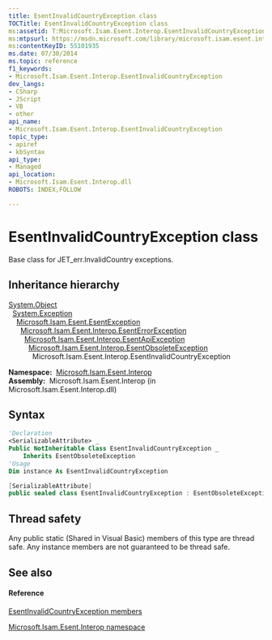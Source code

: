 ```yaml
---
title: EsentInvalidCountryException class
TOCTitle: EsentInvalidCountryException class
ms:assetid: T:Microsoft.Isam.Esent.Interop.EsentInvalidCountryException
ms:mtpsurl: https://msdn.microsoft.com/library/microsoft.isam.esent.interop.esentinvalidcountryexception(v=EXCHG.10)
ms:contentKeyID: 55101935
ms.date: 07/30/2014
ms.topic: reference
f1_keywords:
- Microsoft.Isam.Esent.Interop.EsentInvalidCountryException
dev_langs:
- CSharp
- JScript
- VB
- other
api_name: 
- Microsoft.Isam.Esent.Interop.EsentInvalidCountryException
topic_type: 
- apiref
- kbSyntax
api_type: 
- Managed
api_location: 
- Microsoft.Isam.Esent.Interop.dll
ROBOTS: INDEX,FOLLOW

---
```


# EsentInvalidCountryException class

Base class for JET_err.InvalidCountry exceptions.

## Inheritance hierarchy

[System.Object](/dotnet/api/system.object)  
  [System.Exception](/dotnet/api/system.exception)  
    [Microsoft.Isam.Esent.EsentException](./esentexception-class.md)  
      [Microsoft.Isam.Esent.Interop.EsentErrorException](./esenterrorexception-class.md)  
        [Microsoft.Isam.Esent.Interop.EsentApiException](./esentapiexception-class.md)  
          [Microsoft.Isam.Esent.Interop.EsentObsoleteException](./esentobsoleteexception-class.md)  
            Microsoft.Isam.Esent.Interop.EsentInvalidCountryException  

**Namespace:**  [Microsoft.Isam.Esent.Interop](./microsoft.isam.esent.interop-namespace.md)  
**Assembly:**  Microsoft.Isam.Esent.Interop (in Microsoft.Isam.Esent.Interop.dll)

## Syntax

``` vb
'Declaration
<SerializableAttribute> _
Public NotInheritable Class EsentInvalidCountryException _
    Inherits EsentObsoleteException
'Usage
Dim instance As EsentInvalidCountryException
```

``` csharp
[SerializableAttribute]
public sealed class EsentInvalidCountryException : EsentObsoleteException
```

## Thread safety

Any public static (Shared in Visual Basic) members of this type are thread safe. Any instance members are not guaranteed to be thread safe.

## See also

#### Reference

[EsentInvalidCountryException members](./esentinvalidcountryexception-members.md)

[Microsoft.Isam.Esent.Interop namespace](./microsoft.isam.esent.interop-namespace.md)